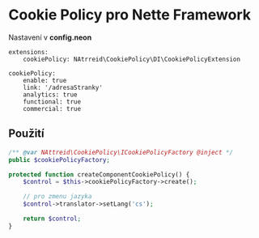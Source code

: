 # Cookie Policy pro Nette Framework
Nastavení v **config.neon**
```neon
extensions:
    cookiePolicy: NAtrreid\CookiePolicy\DI\CookiePolicyExtension
    
cookiePolicy:
    enable: true
    link: '/adresaStranky'
    analytics: true
    functional: true
    commercial: true
```

## Použití
```php
/** @var NAttreid\CookiePolicy\ICookiePolicyFactory @inject */
public $cookiePolicyFactory;

protected function createComponentCookiePolicy() {
    $control = $this->cookiePolicyFactory->create();

    // pro zmenu jazyka
    $control->translator->setLang('cs');

    return $control;
}
```
